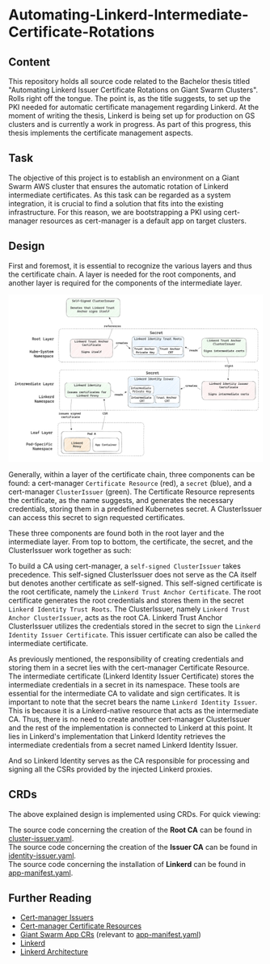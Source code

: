 # Automating-Linkerd-Intermediate-Certificate-Rotations

## Content
This repository holds all source code related to the Bachelor thesis titled "Automating Linkerd Issuer Certificate Rotations on Giant Swarm Clusters". Rolls right off the tongue. The point is, as the title suggests, to set up the PKI needed for automatic certificate management regarding Linkerd. At the moment of writing the thesis, Linkerd is being set up for production on GS clusters and is currently a work in progress. As part of this progress, this thesis implements the certificate management aspects.

## Task
The objective of this project is to establish an environment on a Giant Swarm AWS cluster that ensures the automatic rotation of Linkerd intermediate certificates. As this task can be regarded as a system integration, it is crucial to find a solution that fits into the existing infrastructure. For this reason, we are bootstrapping a PKI using cert-manager resources as cert-manager is a default app on target clusters.

## Design
First and foremost, it is essential to recognize the various layers and thus the certificate chain. A layer is needed for the root components, and another layer is required for the components of the intermediate layer.

![test](figures/Implementation.png)

Generally, within a layer of the certificate chain, three components can be found: a cert-manager `Certificate Resource` (red), a `secret` (blue), and a cert-manager `ClusterIssuer` (green). The Certificate Resource represents the certificate, as the name suggests, and generates the necessary credentials, storing them in a predefined Kubernetes secret. A ClusterIssuer can access this secret to sign requested certificates.

These three components are found both in the root layer and the intermediate layer. From top to bottom, the certificate, the secret, and the ClusterIssuer work together as such:

To build a CA using cert-manager, a `self-signed ClusterIssuer` takes precedence. This self-signed ClusterIssuer does not serve as the CA itself but denotes another certificate as self-signed. This self-signed certificate is the root certificate, namely the `Linkerd Trust Anchor Certificate`. The root certificate generates the root credentials and stores them in the secret `Linkerd Identity Trust Roots`. The ClusterIssuer, namely `Linkerd Trust Anchor ClusterIssuer`, acts as the root CA. Linkerd Trust Anchor ClusterIssuer utilizes the credentials stored in the secret to sign the `Linkerd Identity Issuer Certificate`. This issuer certificate can also be called the intermediate certificate.

As previously mentioned, the responsibility of creating credentials and storing them in a secret lies with the cert-manager Certificate Resource. The intermediate certificate (Linkerd Identity Issuer Certificate) stores the intermediate credentials in a secret in its namespace. These tools are essential for the intermediate CA to validate and sign certificates. It is important to note that the secret bears the name `Linkerd Identity Issuer`. This is because it is a Linkerd-native resource that acts as the intermediate CA. Thus, there is no need to create another cert-manager ClusterIssuer and the rest of the implementation is connected to Linkerd at this point. It lies in Linkerd's implementation that Linkerd Identity retrieves the intermediate credentials from a secret named Linkerd Identity Issuer.

And so Linkerd Identity serves as the CA responsible for processing and signing all the CSRs provided by the injected Linkerd proxies.

## CRDs

The above explained design is implemented using CRDs. For quick viewing:

The source code concerning the creation of the **Root CA** can be found in [cluster-issuer.yaml](cluster-issuer.yaml).<br>
The source code concerning the creation of the **Issuer CA** can be found in [identity-issuer.yaml](identity-issuer.yaml).<br>
The source code concerning the installation of **Linkerd** can be found in [app-manifest.yaml](app-manifest.yaml).

## Further Reading
- [Cert-manager Issuers](https://cert-manager.io/docs/concepts/issuer/)
- [Cert-manager Certificate Resources](https://cert-manager.io/docs/usage/certificate/)
- [Giant Swarm App CRs](https://docs.giantswarm.io/getting-started/app-platform/app-configuration/) (relevant to [app-manifest.yaml](app-manifest.yaml))
- [Linkerd](https://linkerd.io/what-is-a-service-mesh/)
- [Linkerd Architecture](https://linkerd.io/2.14/reference/architecture/)
